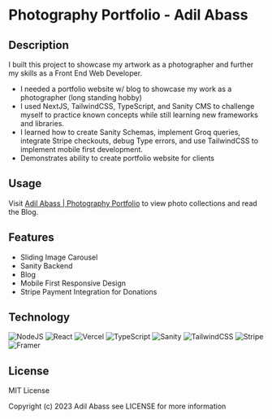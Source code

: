# Photography Portfolio - Adil Abass

## Description

I built this project to showcase my artwork as a photographer and further my skills as a Front End Web Developer.
- I needed a portfolio website w/ blog to showcase my work as a photographer (long standing hobby)
- I used NextJS, TailwindCSS, TypeScript, and Sanity CMS to challenge myself to practice known concepts while still learning new frameworks and libraries.
- I learned how to create Sanity Schemas, implement Groq queries, integrate Stripe checkouts, debug Type errors, and use TailwindCSS to implement mobile first development.
- Demonstrates ability to create portfolio website for clients

## Usage
Visit [Adil Abass | Photography Portfolio](https://dylanrotich-photography.vercel.app) to view photo collections and read the Blog.

## Features
- Sliding Image Carousel
- Sanity Backend
- Blog
- Mobile First Responsive Design
- Stripe Payment Integration for Donations

## Technology
![NodeJS](https://img.shields.io/badge/node.js-6DA55F?style=for-the-badge&logo=node.js&logoColor=white)
![React](https://img.shields.io/badge/react-%2320232a.svg?style=for-the-badge&logo=react&logoColor=%2361DAFB)
![Vercel](https://img.shields.io/badge/NextJS-%23000000.svg?style=for-the-badge&logo=vercel&logoColor=white)
![TypeScript](https://img.shields.io/badge/typescript-%23007ACC.svg?style=for-the-badge&logo=typescript&logoColor=white)
![Sanity](https://img.shields.io/badge/Sanity-F54A2A?style=for-the-badge)
![TailwindCSS](https://img.shields.io/badge/tailwindcss-%2338B2AC.svg?style=for-the-badge&logo=tailwind-css&logoColor=white)
![Stripe](https://img.shields.io/badge/Stripe-9347FF?style=for-the-badge)
![Framer](https://img.shields.io/badge/Framer-black?style=for-the-badge&logo=framer&logoColor=blue)


## License
MIT License

Copyright (c) 2023 Adil Abass
see LICENSE for more information